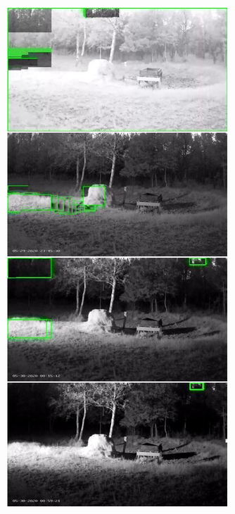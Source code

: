 ![20200529-231459-234504](in/20200529/20200529-231459-234504_0_.jpg)
![20200529-234509-000004](in/20200529/20200529-234509-000004_0_.jpg)
![20200530-000009-003014](in/20200530/20200530-000009-003014_0_.jpg)
![20200530-003019-010024](in/20200530/20200530-003019-010024_0_.jpg)
